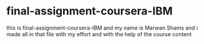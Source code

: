 # final-assignment-coursera-IBM

this is final-assignment-coursera-IBM and my name is Marwan Shams and i made all in that file with my effort and with the help of the course content
